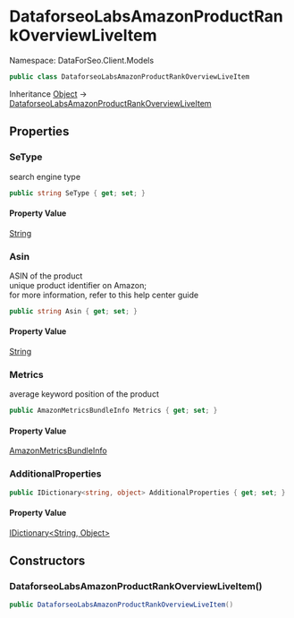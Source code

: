 # DataforseoLabsAmazonProductRankOverviewLiveItem

Namespace: DataForSeo.Client.Models

```csharp
public class DataforseoLabsAmazonProductRankOverviewLiveItem
```

Inheritance [Object](https://docs.microsoft.com/en-us/dotnet/api/system.object) → [DataforseoLabsAmazonProductRankOverviewLiveItem](./dataforseo.client.models.dataforseolabsamazonproductrankoverviewliveitem.md)

## Properties

### **SeType**

search engine type

```csharp
public string SeType { get; set; }
```

#### Property Value

[String](https://docs.microsoft.com/en-us/dotnet/api/system.string)<br>

### **Asin**

ASIN of the product
 <br>unique product identifier on Amazon;
 <br>for more information, refer to this help center guide

```csharp
public string Asin { get; set; }
```

#### Property Value

[String](https://docs.microsoft.com/en-us/dotnet/api/system.string)<br>

### **Metrics**

average keyword position of the product

```csharp
public AmazonMetricsBundleInfo Metrics { get; set; }
```

#### Property Value

[AmazonMetricsBundleInfo](./dataforseo.client.models.amazonmetricsbundleinfo.md)<br>

### **AdditionalProperties**

```csharp
public IDictionary<string, object> AdditionalProperties { get; set; }
```

#### Property Value

[IDictionary&lt;String, Object&gt;](https://docs.microsoft.com/en-us/dotnet/api/system.collections.generic.idictionary-2)<br>

## Constructors

### **DataforseoLabsAmazonProductRankOverviewLiveItem()**

```csharp
public DataforseoLabsAmazonProductRankOverviewLiveItem()
```
